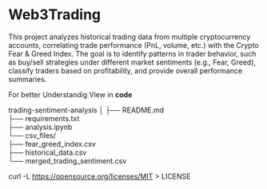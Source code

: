 # Web3Trading

This project analyzes historical trading data from multiple cryptocurrency accounts, correlating trade performance (PnL, volume, etc.) with the Crypto Fear & Greed Index. The goal is to identify patterns in trader behavior, such as buy/sell strategies under different market sentiments (e.g., Fear, Greed), classify traders based on profitability, and provide overall performance summaries.


For better Understandig View in **code**


trading-sentiment-analysis
│
├── README.md                 
├── requirements.txt        
├── analysis.ipynb            
└── csv_files/                
      ├── fear_greed_index.csv  
      ├── historical_data.csv  
      └── merged_trading_sentiment.csv 
      
curl -L https://opensource.org/licenses/MIT > LICENSE
